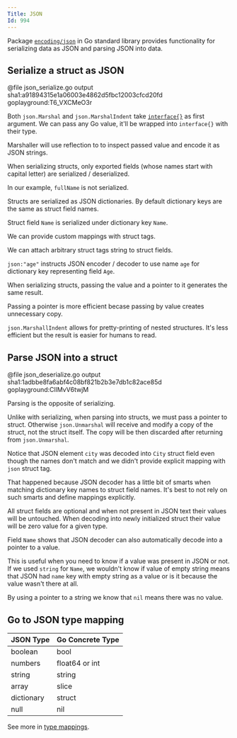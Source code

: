 ```yaml
---
Title: JSON
Id: 994
---
```

Package [`encoding/json`]((https://godoc.org/encoding/xml)) in Go standard library provides functionality for serializing data as JSON and parsing JSON into data.

## Serialize a struct as JSON

@file json_serialize.go output sha1:a91894315e1a06003e4862d5fbc12003cfcd20fd goplayground:T6_VXCMeO3r

Both `json.Marshal` and `json.MarshalIndent` take [`interface{}`](der300hf) as first argument. We can pass any Go value, it'll be wrapped into `interface{}` with their type.

Marshaller will use reflection to to inspect passed value and encode it as JSON strings.

When serializing structs, only exported fields (whose names start with capital letter) are serialized / deserialized.

In our example, `fullName` is not serialized.

Structs are serialized as JSON dictionaries. By default dictionary keys are the same as struct field names.

Struct field `Name` is serialized under dictionary key `Name`.

We can provide custom mappings with struct tags.

We can attach arbitrary struct tags string to struct fields.

`json:"age"` instructs JSON encoder / decoder to use name `age` for dictionary key representing field `Age`.

When serializing structs, passing the value and a pointer to it generates the same result.

Passing a pointer is more efficient becase passing by value creates unnecessary copy.

`json.MarshallIndent` allows for pretty-printing of nested structures. It's less efficient but the result is easier for humans to read.

## Parse JSON into a struct

@file json_deserialize.go output sha1:1adbbe8fa6abf4c08bf821b2b3e7db1c82ace85d goplayground:CllMvV6twjM

Parsing is the opposite of serializing.

Unlike with serializing, when parsing into structs, we must pass a pointer to struct. Otherwise `json.Unmarshal` will receive and modify a copy of the struct, not the struct itself. The copy will be then discarded after returning from `json.Unmarshal`.

Notice that JSON element `city` was decoded into `City` struct field even though the names don't match and we didn't provide explicit mapping with `json` struct tag.

That happened because JSON decoder has a little bit of smarts when matching dictionary key names to struct field names. It's best to not rely on such smarts and define mappings explicitly.

All struct fields are optional and when not present in JSON text their values will be untouched. When decoding into newly initialized struct their value will be zero value for a given type.

Field `Name` shows that JSON decoder can also automatically decode into a pointer to a value.

This is useful when you need to know if a value was present in JSON or not. If we used `string` for `Name`, we wouldn't know if value of empty string means that JSON had `name` key with empty string as a value or is it because the value wasn't there at all.

By using a pointer to a string we know that `nil` means there was no value.

## Go to JSON type mapping

| JSON Type | Go Concrete Type |
| ------ | ------ |
| boolean   | bool   |
| numbers   | float64 or int   |
| string   | string   |
| array | slice |
| dictionary | struct |
| null   | nil   |

See more in [type mappings](g32600tb).
